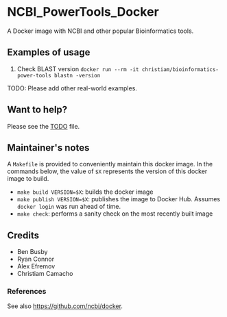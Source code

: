 # NCBI_PowerTools_Docker
A Docker image with NCBI and other popular Bioinformatics tools.

## Examples of usage

1. Check BLAST version
  `docker run --rm -it christiam/bioinformatics-power-tools blastn -version`

TODO: Please add other real-world examples.

## Want to help?
Please see the [TODO](TODO.md) file.

## Maintainer's notes

A `Makefile` is provided to conveniently maintain this docker image. In the
commands below, the value of `$X` represents the version of this docker image
to build.

* `make build VERSION=$X`: builds the docker image
* `make publish VERSION=$X`: publishes the image to Docker Hub. Assumes `docker
login` was run ahead of time.
* `make check`: performs a sanity check on the most recently built image

## Credits
* Ben Busby
* Ryan Connor
* Alex Efremov
* Christiam Camacho

### References

See also https://github.com/ncbi/docker.
